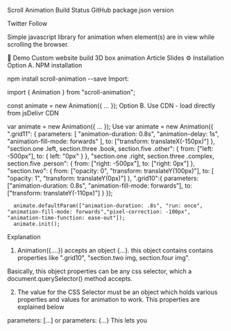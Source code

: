Scroll Animation
Build Status GitHub package.json version

Twitter Follow

Simple javascript library for animation when element(s) are in view while scrolling the browser.

🚀 Demo
Custom website build
3D box animation
Article Slides
⚙ Installation
Option A.
NPM installation

npm install scroll-animation --save
Import:

import { Animation } from "scroll-animation";

const animate = new Animation({
  ...
});
Option B.
Use CDN - load directly from jsDelivr CDN

<script src="https://cdn.jsdelivr.net/gh/johnsonfash/scroll-animation/dist/animate.bundle.min.js"></script>

var animate = new Animation({
  ...
});
Use
var animate = new Animation({
        ".grid11": {
          parameters: [
            "animation-duration: 0.8s",
            "animation-delay: 1s",
            "animation-fill-mode: forwards"
          ],
          to: ["transform: translateX(-150px)"]
        },
        "section.one .left, section.three .book, section.five .other": {
          from: ["left: -500px"],
          to: { left: "0px" }
        },
        "section.one .right, section.three .complex, section.five .person": {
          from: ["right: -500px"],
          to: ["right: 0px"]
        },
        "section.two": {
          from: ["opacity: 0", "transform: translateY(100px)"],
          to: [ "opacity: 1", "transform: translateY(0px)"]
        },
        ".grid10":{
          parameters: ["animation-duration: 0.8s", "animation-fill-mode: forwards"],
          to: ["transform: translateY(-110px)"]
        }
      });
      
      animate.defaultParam(["animation-duration: .8s", "run: once", "animation-fill-mode: forwards","pixel-correction: -100px", "animation-time-function: ease-out"]);
      animate.init();
Explanation
1. Animation({....}) accepts an object {...}. this object contains contains properties like ".grid10", "section.two img, section.four img".

Basically, this object properties can be any css selector, which a document.querySelector() method accepts.

2. The value for the CSS Selector must be an object which holds various properties and values for animation to work. This properties are explained below

parameters: [...] or parameters: {...} 
This lets you 